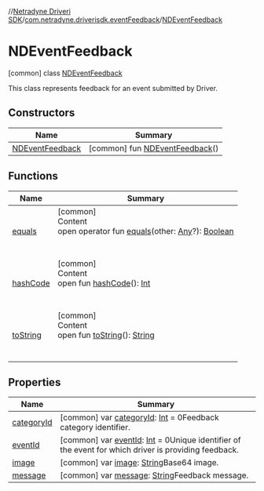 //[Netradyne Driveri SDK](../../index.md)/[com.netradyne.driverisdk.eventFeedback](../index.md)/[NDEventFeedback](index.md)



# NDEventFeedback  
 [common] class [NDEventFeedback](index.md)

This class represents feedback for an event submitted by Driver.

   


## Constructors  
  
|  Name|  Summary| 
|---|---|
| <a name="com.netradyne.driverisdk.eventFeedback/NDEventFeedback/NDEventFeedback/#/PointingToDeclaration/"></a>[NDEventFeedback](-n-d-event-feedback.md)| <a name="com.netradyne.driverisdk.eventFeedback/NDEventFeedback/NDEventFeedback/#/PointingToDeclaration/"></a> [common] fun [NDEventFeedback](-n-d-event-feedback.md)()   <br>


## Functions  
  
|  Name|  Summary| 
|---|---|
| <a name="kotlin/Any/equals/#kotlin.Any?/PointingToDeclaration/"></a>[equals](../../com.netradyne.driverisdk.video/-n-d-video-a-p-i/index.md#%5Bkotlin%2FAny%2Fequals%2F%23kotlin.Any%3F%2FPointingToDeclaration%2F%5D%2FFunctions%2F106651406)| <a name="kotlin/Any/equals/#kotlin.Any?/PointingToDeclaration/"></a>[common]  <br>Content  <br>open operator fun [equals](../../com.netradyne.driverisdk.video/-n-d-video-a-p-i/index.md#%5Bkotlin%2FAny%2Fequals%2F%23kotlin.Any%3F%2FPointingToDeclaration%2F%5D%2FFunctions%2F106651406)(other: [Any](https://kotlinlang.org/api/latest/jvm/stdlib/kotlin/-any/index.html)?): [Boolean](https://kotlinlang.org/api/latest/jvm/stdlib/kotlin/-boolean/index.html)  <br><br><br>
| <a name="kotlin/Any/hashCode/#/PointingToDeclaration/"></a>[hashCode](../../com.netradyne.driverisdk.video/-n-d-video-a-p-i/index.md#%5Bkotlin%2FAny%2FhashCode%2F%23%2FPointingToDeclaration%2F%5D%2FFunctions%2F106651406)| <a name="kotlin/Any/hashCode/#/PointingToDeclaration/"></a>[common]  <br>Content  <br>open fun [hashCode](../../com.netradyne.driverisdk.video/-n-d-video-a-p-i/index.md#%5Bkotlin%2FAny%2FhashCode%2F%23%2FPointingToDeclaration%2F%5D%2FFunctions%2F106651406)(): [Int](https://kotlinlang.org/api/latest/jvm/stdlib/kotlin/-int/index.html)  <br><br><br>
| <a name="kotlin/Any/toString/#/PointingToDeclaration/"></a>[toString](../../com.netradyne.driverisdk.video/-n-d-video-a-p-i/index.md#%5Bkotlin%2FAny%2FtoString%2F%23%2FPointingToDeclaration%2F%5D%2FFunctions%2F106651406)| <a name="kotlin/Any/toString/#/PointingToDeclaration/"></a>[common]  <br>Content  <br>open fun [toString](../../com.netradyne.driverisdk.video/-n-d-video-a-p-i/index.md#%5Bkotlin%2FAny%2FtoString%2F%23%2FPointingToDeclaration%2F%5D%2FFunctions%2F106651406)(): [String](https://kotlinlang.org/api/latest/jvm/stdlib/kotlin/-string/index.html)  <br><br><br>


## Properties  
  
|  Name|  Summary| 
|---|---|
| <a name="com.netradyne.driverisdk.eventFeedback/NDEventFeedback/categoryId/#/PointingToDeclaration/"></a>[categoryId](category-id.md)| <a name="com.netradyne.driverisdk.eventFeedback/NDEventFeedback/categoryId/#/PointingToDeclaration/"></a> [common] var [categoryId](category-id.md): [Int](https://kotlinlang.org/api/latest/jvm/stdlib/kotlin/-int/index.html) = 0Feedback category identifier.   <br>
| <a name="com.netradyne.driverisdk.eventFeedback/NDEventFeedback/eventId/#/PointingToDeclaration/"></a>[eventId](event-id.md)| <a name="com.netradyne.driverisdk.eventFeedback/NDEventFeedback/eventId/#/PointingToDeclaration/"></a> [common] var [eventId](event-id.md): [Int](https://kotlinlang.org/api/latest/jvm/stdlib/kotlin/-int/index.html) = 0Unique identifier of the event for which driver is providing feedback.   <br>
| <a name="com.netradyne.driverisdk.eventFeedback/NDEventFeedback/image/#/PointingToDeclaration/"></a>[image](image.md)| <a name="com.netradyne.driverisdk.eventFeedback/NDEventFeedback/image/#/PointingToDeclaration/"></a> [common] var [image](image.md): [String](https://kotlinlang.org/api/latest/jvm/stdlib/kotlin/-string/index.html)Base64 image.   <br>
| <a name="com.netradyne.driverisdk.eventFeedback/NDEventFeedback/message/#/PointingToDeclaration/"></a>[message](message.md)| <a name="com.netradyne.driverisdk.eventFeedback/NDEventFeedback/message/#/PointingToDeclaration/"></a> [common] var [message](message.md): [String](https://kotlinlang.org/api/latest/jvm/stdlib/kotlin/-string/index.html)Feedback message.   <br>

